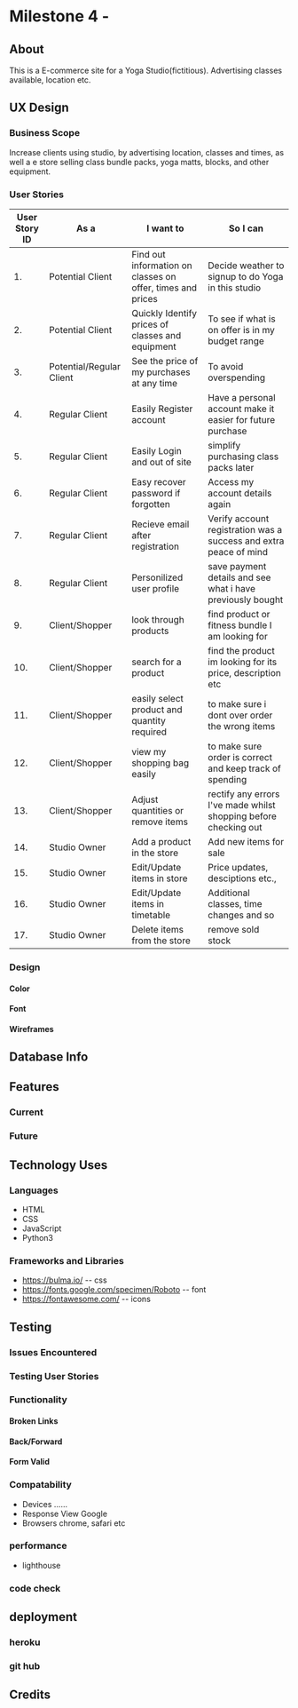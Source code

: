 # Milestone 4 -

## About 
This is a E-commerce site for a Yoga Studio(fictitious). Advertising classes available, location etc.
## UX Design
### Business Scope
Increase clients using studio, by advertising location, classes and times, as well a e store selling class bundle packs, yoga matts, blocks, and other equipment.
### User Stories
|User Story ID|As a  |I want to |So I can |
|-----|-----|-----|-----|
|1. | Potential Client | Find out information on classes on offer, times and prices | Decide weather to signup to do Yoga in this studio|
|2. | Potential Client | Quickly Identify prices of classes and equipment | To see if what is on offer is in my budget range|
|3. | Potential/Regular Client | See the price of my purchases at any time| To avoid overspending|
|4. | Regular Client | Easily Register account | Have a personal account make it easier for future purchase |
|5. | Regular Client | Easily Login and out of site | simplify purchasing class packs later |
|6. | Regular Client | Easy recover password if forgotten | Access my account details again |
|7. | Regular Client | Recieve email after registration | Verify account registration was a success and extra peace of mind |
|8. | Regular Client | Personilized user profile | save payment details and see what i have previously bought |
|9. | Client/Shopper | look through products | find product or fitness bundle I am looking for |
|10. | Client/Shopper | search for a product | find the product im looking for its price, description etc |
|11. | Client/Shopper | easily select product and quantity required | to make sure i dont over order the wrong items |
|12. | Client/Shopper | view my shopping bag easily | to make sure order is correct and keep track of spending |
|13. | Client/Shopper | Adjust quantities or remove items | rectify any errors I've made whilst shopping before checking out |
|14. | Studio Owner | Add a product in the store | Add new items for sale
|15. | Studio Owner | Edit/Update items in store | Price updates, desciptions etc., |
|16. | Studio Owner | Edit/Update items in timetable | Additional classes, time changes and so |
|17. | Studio Owner | Delete items from the store | remove sold stock |


### Design
#### Color
#### Font
#### Wireframes

## Database Info

## Features
### Current 
### Future

## Technology Uses
### Languages
* HTML
* CSS
* JavaScript
* Python3

### Frameworks and Libraries
* https://bulma.io/  -- css
* https://fonts.google.com/specimen/Roboto -- font
* https://fontawesome.com/ -- icons

## Testing
### Issues Encountered

### Testing User Stories

### Functionality
#### Broken Links
#### Back/Forward
#### Form Valid

### Compatability
- Devices 
    ......
- Response View Google
- Browsers
    chrome, safari etc

### performance
- lighthouse

### code check

## deployment
### heroku
### git hub

## Credits






